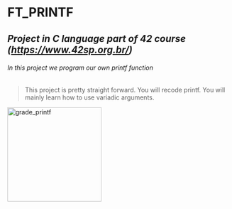 # FT_PRINTF
## *Project in C language part of 42 course (https://www.42sp.org.br/)*

###### In this project we program our own printf function
> This project is pretty straight forward. You will recode printf. You will mainly learn how to use variadic arguments.
> 
<img width="212" alt="grade_printf" src="https://user-images.githubusercontent.com/84783042/150206486-21ac2b2b-6b15-42df-871b-14534bd01c38.png"> 
